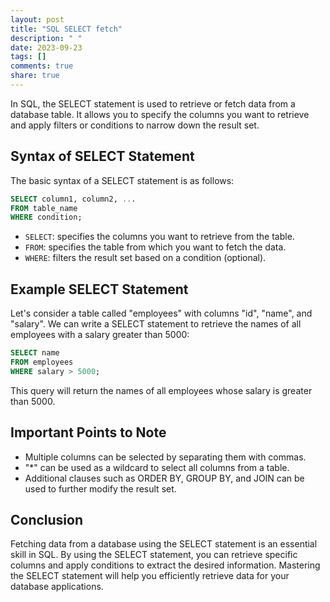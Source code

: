 ```yaml
---
layout: post
title: "SQL SELECT fetch"
description: " "
date: 2023-09-23
tags: []
comments: true
share: true
---
```


In SQL, the SELECT statement is used to retrieve or fetch data from a database table. It allows you to specify the columns you want to retrieve and apply filters or conditions to narrow down the result set.

## Syntax of SELECT Statement

The basic syntax of a SELECT statement is as follows:

```sql
SELECT column1, column2, ...
FROM table_name
WHERE condition;
```
- `SELECT`: specifies the columns you want to retrieve from the table.
- `FROM`: specifies the table from which you want to fetch the data.
- `WHERE`: filters the result set based on a condition (optional).

## Example SELECT Statement

Let's consider a table called "employees" with columns "id", "name", and "salary". We can write a SELECT statement to retrieve the names of all employees with a salary greater than 5000:

```sql
SELECT name
FROM employees
WHERE salary > 5000;
```
This query will return the names of all employees whose salary is greater than 5000.

## Important Points to Note
- Multiple columns can be selected by separating them with commas.
- "*" can be used as a wildcard to select all columns from a table.
- Additional clauses such as ORDER BY, GROUP BY, and JOIN can be used to further modify the result set.

## Conclusion
Fetching data from a database using the SELECT statement is an essential skill in SQL. By using the SELECT statement, you can retrieve specific columns and apply conditions to extract the desired information. Mastering the SELECT statement will help you efficiently retrieve data for your database applications.